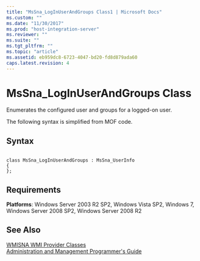 ```yaml
---
title: "MsSna_LogInUserAndGroups Class1 | Microsoft Docs"
ms.custom: ""
ms.date: "11/30/2017"
ms.prod: "host-integration-server"
ms.reviewer: ""
ms.suite: ""
ms.tgt_pltfrm: ""
ms.topic: "article"
ms.assetid: eb959dc8-6723-4047-bd20-fd8d879ada60
caps.latest.revision: 4
---
```

# MsSna_LogInUserAndGroups Class
Enumerates the configured user and groups for a logged-on user.  
  
 The following syntax is simplified from MOF code.  
  
## Syntax  
  
```  
  
class MsSna_LogInUserAndGroups : MsSna_UserInfo  
{  
};  
```  
  
## Requirements  
 **Platforms**: Windows Server 2003 R2 SP2, Windows Vista SP2, Windows 7, Windows Server 2008 SP2, Windows Server 2008 R2  
  
## See Also  
 [WMISNA WMI Provider Classes](../HIS2010/wmisna-wmi-provider-classes1.md)   
 [Administration and Management Programmer's Guide](../HIS2010/administration-and-management-programmer-s-guide1.md)
